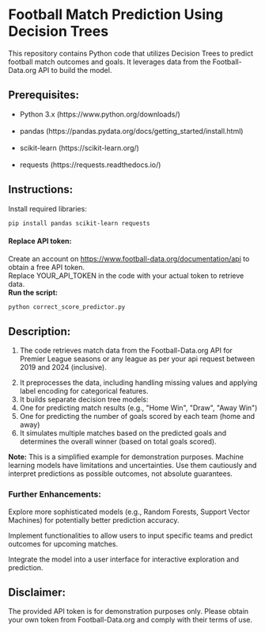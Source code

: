 <h1>Football Match Prediction Using Decision Trees</h1>

This repository contains Python code that utilizes Decision Trees to predict football match outcomes and goals. It leverages data from the Football-Data.org API to build the model.

<h2>Prerequisites:</h2>
<ul>
<li>Python 3.x (https://www.python.org/downloads/)</li>
<br >
<li>pandas (https://pandas.pydata.org/docs/getting_started/install.html)</li>
<br >
<li>scikit-learn (https://scikit-learn.org/)</li>
<br >
<li>requests (https://requests.readthedocs.io/)</li>
  </ul>
<h2>Instructions:</h2>

Install required libraries:

```Bash
pip install pandas scikit-learn requests
```


<h4>Replace API token:</h4>

Create an account on https://www.football-data.org/documentation/api to obtain a free API token.<br >
Replace YOUR_API_TOKEN in the code with your actual token to retrieve data.<br >
<strong>Run the script:</strong>

```Bash
python correct_score_predictor.py
```

<h2>Description:</h2>
<ol>
<li>The code retrieves match data from the Football-Data.org API for Premier League seasons or any league as per your api request between 2019 and 2024 (inclusive).</p>
<li>It preprocesses the data, including handling missing values and applying label encoding for categorical features.</li>
<li>It builds separate decision tree models:</li>
<li>One for predicting match results (e.g., "Home Win", "Draw", "Away Win")</li>
<li>One for predicting the number of goals scored by each team (home and away)</li>
<li>It simulates multiple matches based on the predicted goals and determines the overall winner (based on total goals scored).</li>
  </ol>
<strong>Note:</strong> This is a simplified example for demonstration purposes. Machine learning models have limitations and uncertainties. Use them cautiously and interpret predictions as possible outcomes, not absolute guarantees.
<h3>Further Enhancements:</h3>

<p>Explore more sophisticated models (e.g., Random Forests, Support Vector Machines) for potentially better prediction accuracy.</p>
<p>Implement functionalities to allow users to input specific teams and predict outcomes for upcoming matches.</p>
<p>Integrate the model into a user interface for interactive exploration and prediction.</p>
<h2>Disclaimer:</h2>

The provided API token is for demonstration purposes only. Please obtain your own token from Football-Data.org and comply with their terms of use.

